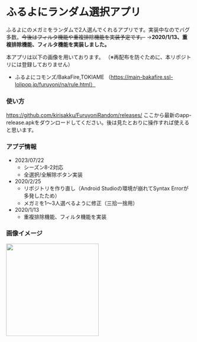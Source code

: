 # ふるよにランダム選択アプリ
ふるよにのメガミをランダムで2人選んでくれるアプリです。実装中なのでバグ多数。~~今後はフィルタ機能や重複排除機能を実装予定です。~~
→**2020/1/13、重複排除機能、フィルタ機能を実装しました。**

本アプリは以下の画像を用いております。
（※再配布を防ぐために、本リポジトリには登録しておりません）

* ふるよにコモンズ/BakaFire,TOKIAME （https://main-bakafire.ssl-lolipop.jp/furuyoni/na/rule.html）


### 使い方
https://github.com/kirisakku/FuruyoniRandom/releases/
ここから最新のapp-release.apkをダウンロードしてください。後は見たとおりに操作すれば使えると思います。

### アプデ情報
* 2023/07/22
     * シーズン8-2対応
     * 全選択/全解除ボタン実装 
* 2020/2/25
     * リポジトリを作り直し（Android Studioの環境が崩れてSyntax Errorが多発したため）
     * メガミを1〜3人選べるように修正（三拾一捨用）
* 2020/1/13
     * 重複排除機能、フィルタ機能を実装


### 画像イメージ
<img src="https://github.com/kirisakku/FuruyoniRandom/assets/41281605/b7f7b678-5b66-4d8e-abc7-cc6df81628ea" width="250px">
